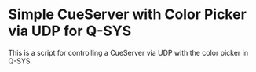 # Simple CueServer with Color Picker via UDP for Q-SYS
This is a script for controlling a CueServer via UDP with the color picker in Q-SYS.
